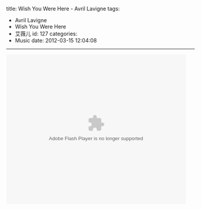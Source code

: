 title: Wish You Were Here - Avril Lavigne
tags:
  - Avril Lavigne
  - Wish You Were Here
  - 艾薇儿
id: 127
categories:
  - Music
date: 2012-03-15 12:04:08
---

<embed src="http://player.youku.com/player.php/sid/XMzA0NDQ4MDA0/v.swf" quality="high" width="480" height="400" align="middle" allowScriptAccess="sameDomain" allowFullscreen="true" type="application/x-shockwave-flash"></embed>
